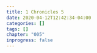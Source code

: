 ```yaml
---
title: 1 Chronicles 5
date: 2020-04-12T12:42:34-04:00
categories: []
tags: []
chapter: "005"
inprogress: false
---
```


